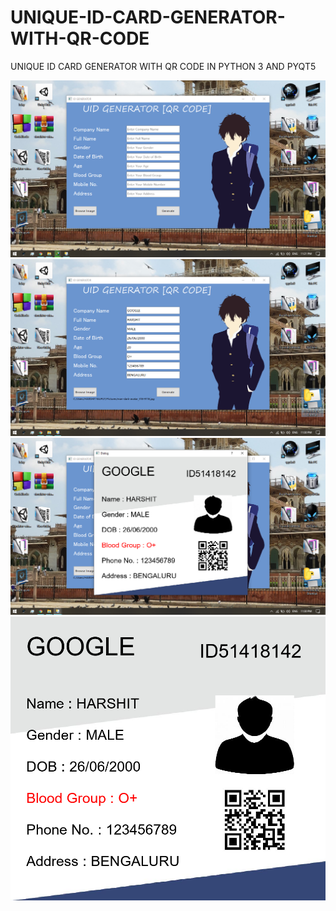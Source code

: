 # UNIQUE-ID-CARD-GENERATOR-WITH-QR-CODE
UNIQUE ID CARD GENERATOR WITH QR CODE IN PYTHON 3 AND PYQT5






![alt text](ss1.png)
![alt text](ss2.png)
![alt text](ss3.png)
![alt text](ss4.png)
